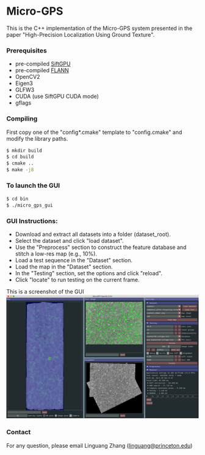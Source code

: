 # Micro-GPS

This is the C++ implementation of the Micro-GPS system presented in the paper "High-Precision Localization Using Ground Texture".

### Prerequisites
  - pre-compiled [SiftGPU](https://github.com/pitzer/SiftGPU)
  - pre-compiled [FLANN](https://github.com/mariusmuja/flann)
  - OpenCV2
  - Eigen3
  - GLFW3
  - CUDA (use SiftGPU CUDA mode)
  - gflags


### Compiling
First copy one of the "config*.cmake" template to "config.cmake" and modify the library paths.
```sh
$ mkdir build
$ cd build
$ cmake ..
$ make -j8
```

### To launch the GUI
```sh
$ cd bin
$ ./micro_gps_gui
```

### GUI Instructions:
- Download and extract all datasets into a folder (dataset_root).
- Select the dataset and click "load dataset".
- Use the "Preprocess" section to construct the feature database and stitch a low-res map (e.g., 10%).
- Load a test sequence in the "Dataset" section.
- Load the map in the "Dataset" section.
- In the "Testing" section, set the options and click "reload".
- Click "locate" to run testing on the current frame.

This is a screenshot of the GUI
![N|Solid](./gui_screenshot.png)


### Contact
For any question, please email Linguang Zhang (linguang@princeton.edu)